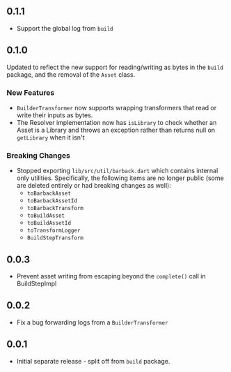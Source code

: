 ## 0.1.1

- Support the global log from `build`

## 0.1.0

Updated to reflect the new support for reading/writing as bytes in the `build`
package, and the removal of the `Asset` class.

### New Features
- `BuilderTransformer` now supports wrapping transformers that read or write
  their inputs as bytes.
- The Resolver implementation now has `isLibrary` to check whether an Asset is a
  Library and throws an exception rather than returns null on `getLibrary` when
  it isn't

### Breaking Changes
- Stopped exporting `lib/src/util/barback.dart` which contains internal only
  utilities. Specifically, the following items are no longer public (some are
  deleted entirely or had breaking changes as well):
  - `toBarbackAsset`
  - `toBarbackAssetId`
  - `toBarbackTransform`
  - `toBuildAsset`
  - `toBuildAssetId`
  - `toTransformLogger`
  - `BuildStepTransform`

## 0.0.3

- Prevent asset writing from escaping beyond the `complete()` call in
  BuildStepImpl

## 0.0.2

- Fix a bug forwarding logs from a `BuilderTransformer`

## 0.0.1

- Initial separate release - split off from `build` package.
